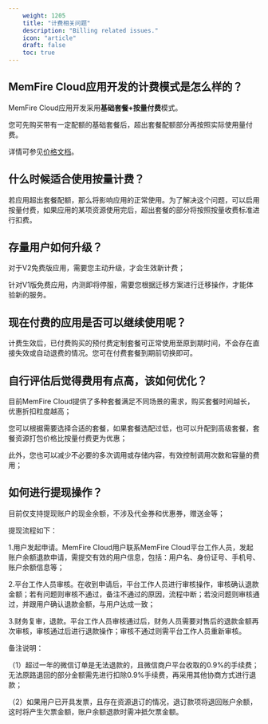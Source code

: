 ```yaml
---
    weight: 1205
    title: "计费相关问题"
    description: "Billing related issues."
    icon: "article"
    draft: false
    toc: true
---
```


## MemFire Cloud应用开发的计费模式是怎么样的？

MemFire Cloud应用开发采用**基础套餐+按量付费**模式。

您可先购买带有一定配额的基础套餐后，超出套餐配额部分再按照实际使用量付费。 

详情可参见[价格文档](/docs/app/purchase/price)。

## 什么时候适合使用按量计费？

若应用超出套餐配额，那么将影响应用的正常使用。为了解决这个问题，可以启用按量付费，如果应用的某项资源使用完后，超出套餐的部分将按照按量收费标准进行扣费。

## 存量用户如何升级？

对于V2免费版应用，需要您主动升级，才会生效新计费；

针对V1版免费应用，内测即将停服，需要您根据迁移方案进行迁移操作，才能体验新的服务。

## 现在付费的应用是否可以继续使用呢？

计费生效后，已付费购买的预付费定制套餐可正常使用至原到期时间，不会存在直接失效或自动退费的情况。您可在付费套餐到期前切换即可。

## 自行评估后觉得费用有点高，该如何优化？

目前MemFire Cloud提供了多种套餐满足不同场景的需求，购买套餐时间越长，优惠折扣粒度越高；

您可以根据需要选择合适的套餐，如果套餐选配过低，也可以升配到高级套餐，套餐资源打包价格比按量付费更为优惠；

此外，您也可以减少不必要的多次调用或存储内容，有效控制调用次数和容量的费用；

## 如何进行提现操作？

目前仅支持提现账户的现金余额，不涉及代金券和优惠券，赠送金等；

提现流程如下：

1.用户发起申请。MemFire Cloud用户联系MemFire Cloud平台工作人员，发起账户余额退款申请，需提交有效的用户信息，包括：用户名、身份证号、手机号、账户余额信息等；

2.平台工作人员审核。在收到申请后，平台工作人员进行审核操作，审核确认退款金额；若有问题则审核不通过，备注不通过的原因，流程中断；若没问题则审核通过，并跟用户确认退款金额，与用户达成一致；

3.财务复审，退款。平台工作人员审核通过后，财务人员需要对售后的退款金额再次审核，审核通过后进行退款操作；审核不通过则需平台工作人员重新审核。

备注说明：

（1）超过一年的微信订单是无法退款的，且微信商户平台收取的0.9%的手续费；无法原路退回的部分金额需先进行扣除0.9%手续费，再采用其他协商方式进行退款；

（2）如果用户已开具发票，且存在资源退订的情况，退订款项将退回账户余额，这时将产生欠票金额，账户余额退款时需冲抵欠票金额。


